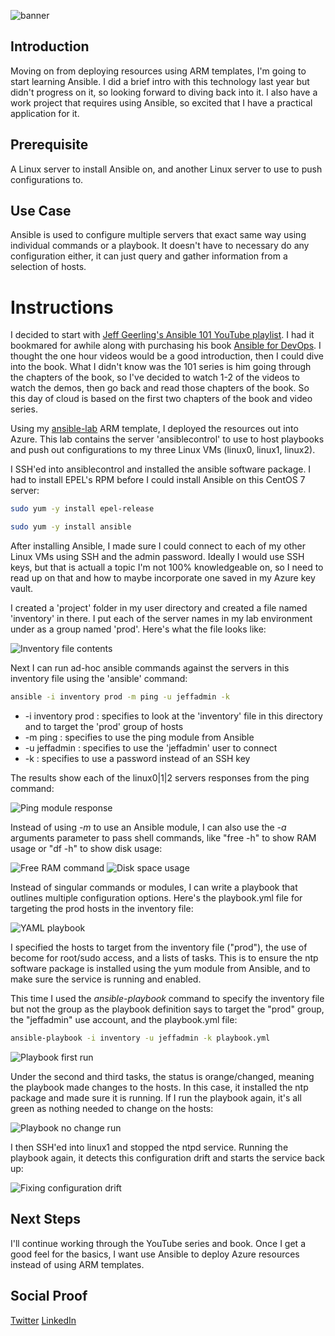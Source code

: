 ![banner](./img/banner.png)

## Introduction

Moving on from deploying resources using ARM templates, I'm going to start learning Ansible. I did a brief intro with this technology last year but didn't progress on it, so looking forward to diving back into it. I also have a work project that requires using Ansible, so excited that I have a practical application for it.

## Prerequisite

A Linux server to install Ansible on, and another Linux server to use to push configurations to.

## Use Case

Ansible is used to configure multiple servers that exact same way using individual commands or a playbook. It doesn't have to necessary do any configuration either, it can just query and gather information from a selection of hosts.

# Instructions

I decided to start with [Jeff Geerling's Ansible 101 YouTube playlist](https://www.youtube.com/playlist?list=PL2_OBreMn7FqZkvMYt6ATmgC0KAGGJNAN). I had it bookmared for awhile along with purchasing his book [Ansible for DevOps](https://leanpub.com/ansible-for-devops). I thought the one hour videos would be a good introduction, then I could dive into the book. What I didn't know was the 101 series is him going through the chapters of the book, so I've decided to watch 1-2 of the videos to watch the demos, then go back and read those chapters of the book. So this day of cloud is based on the first two chapters of the book and video series.

Using my [ansible-lab](https://github.com/JeffBrownTech/ansible-lab) ARM template, I deployed the resources out into Azure. This lab contains the server 'ansiblecontrol' to use to host playbooks and push out configurations to my three Linux VMs (linux0, linux1, linux2).

I SSH'ed into ansiblecontrol and installed the ansible software package. I had to install EPEL's RPM before I could install Ansible on this CentOS 7 server:

```bash
sudo yum -y install epel-release

sudo yum -y install ansible
```

After installing Ansible, I made sure I could connect to each of my other Linux VMs using SSH and the admin password. Ideally I would use SSH keys, but that is actuall a topic I'm not 100% knowledgeable on, so I need to read up on that and how to maybe incorporate one saved in my Azure key vault.

I created a 'project' folder in my user directory and created a file named 'inventory' in there. I put each of the server names in my lab environment under as a group named 'prod'. Here's what the file looks like:

![Inventory file contents](./img/inventoryfile.png)

Next I can run ad-hoc ansible commands against the servers in this inventory file using the 'ansible' command:

```bash
ansible -i inventory prod -m ping -u jeffadmin -k
```

- -i inventory prod : specifies to look at the 'inventory' file in this directory and to target the 'prod' group of hosts
- -m ping : specifies to use the ping module from Ansible
- -u jeffadmin : specifies to use the 'jeffadmin' user to connect
- -k : specifies to use a password instead of an SSH key

The results show each of the linux0|1|2 servers responses from the ping command:

![Ping module response](./img/pingresponse.png)

Instead of using *-m <module name>* to use an Ansible module, I can also use the *-a* arguments parameter to pass shell commands, like "free -h" to show RAM usage or "df -h" to show disk usage:

![Free RAM command](./img/free-h.png)
![Disk space usage](./img/df-h.png)

Instead of singular commands or modules, I can write a playbook that outlines multiple configuration options. Here's the playbook.yml file for targeting the prod hosts in the inventory file:

![YAML playbook](./img/playbook.yml.png)

I specified the hosts to target from the inventory file ("prod"), the use of become for root/sudo access, and a lists of tasks. This is to ensure the ntp software package is installed using the yum module from Ansible, and to make sure the service is running and enabled.

This time I used the *ansible-playbook* command to specify the inventory file but not the group as the playbook definition says to target the "prod" group, the "jeffadmin" use account, and the playbook.yml file:

```bash
ansible-playbook -i inventory -u jeffadmin -k playbook.yml
```

![Playbook first run](./img/playbookfirstinstall.png)

Under the second and third tasks, the status is orange/changed, meaning the playbook made changes to the hosts. In this case, it installed the ntp package and made sure it is running. If I run the playbook again, it's all green as nothing needed to change on the hosts:

![Playbook no change run](./img/playbooknochanges.png)

I then SSH'ed into linux1 and stopped the ntpd service. Running the playbook again, it detects this configuration drift and starts the service back up:

![Fixing configuration drift](./img/playbookupdatedhost.png)

## Next Steps

I'll continue working through the YouTube series and book. Once I get a good feel for the basics, I want use Ansible to deploy Azure resources instead of using ARM templates.

## Social Proof

[Twitter](link)
[LinkedIn](link)
